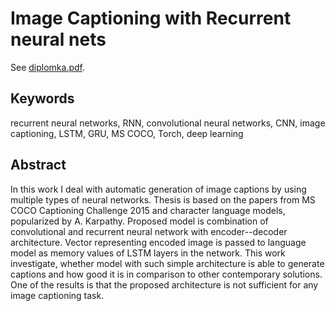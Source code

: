 # Image Captioning with Recurrent neural nets

See [diplomka.pdf](diplomka.pdf).

## Keywords
recurrent neural networks, RNN, convolutional neural networks, CNN, image captioning, LSTM, GRU, MS COCO, Torch, deep learning

## Abstract
In this work I deal with automatic generation of image captions by using multiple types of neural networks. Thesis is based on the papers from MS COCO Captioning Challenge 2015 and character language models, popularized by A. Karpathy. Proposed model is combination of convolutional and recurrent neural network with encoder--decoder architecture. Vector representing encoded image is passed to language model as memory values of LSTM layers in the network. This work investigate, whether model with such simple architecture is able to generate captions and how good it is in comparison to other contemporary solutions. One of the results is that the proposed architecture is not sufficient for any image captioning task.
